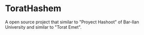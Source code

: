 # ToratHashem
A open source project that similar to "Proyect Hashoot" of Bar-Ilan University and similar to "Torat Emet".
